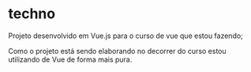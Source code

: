 # techno

Projeto desenvolvido em Vue.js para o curso de vue que estou fazendo;

Como o projeto está sendo elaborando no decorrer do curso estou utilizando de Vue de forma mais pura.
